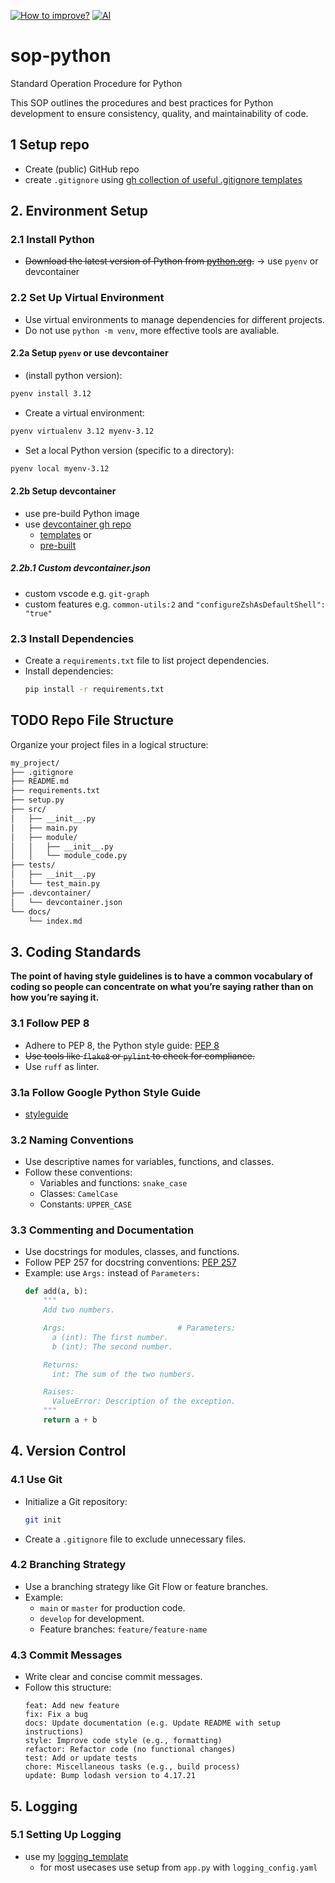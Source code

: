 [![How to improve?](https://github.com/VisualDudek/sop-python/actions/workflows/blank.yml/badge.svg)](https://github.com/VisualDudek/sop-python/actions/workflows/blank.yml)
[![AI](https://img.shields.io/badge/AI_improve-blue)](https://github.com/VisualDudek/sop-python/blob/main/ai.md)

# sop-python
Standard Operation Procedure for Python

This SOP outlines the procedures and best practices for Python development to ensure consistency, quality, and maintainability of code.

## 1 Setup repo
- Create (public) GitHub repo
-  create `.gitignore` using [gh collection of useful .gitignore templates](https://github.com/github/gitignore)

## 2. Environment Setup

### 2.1 Install Python
- ~~Download the latest version of Python from [python.org](https://www.python.org/downloads/).~~ -> use `pyenv` or devcontainer

### 2.2 Set Up Virtual Environment
- Use virtual environments to manage dependencies for different projects.
-  Do not use `python -m venv`, more effective tools are avaliable.

#### 2.2a Setup `pyenv` or use devcontainer
- (install python version):
```bash
pyenv install 3.12
```
- Create a virtual environment:
```bash
pyenv virtualenv 3.12 myenv-3.12
```
- Set a local Python version (specific to a directory):
```bash
pyenv local myenv-3.12
```

#### 2.2b Setup devcontainer
- use pre-build Python image
- use [devcontainer gh repo](https://github.com/devcontainers)
  - [templates](https://github.com/devcontainers/templates) or
  - [pre-built](https://github.com/devcontainers/images)

##### 2.2b.1 Custom devcontainer.json
- custom vscode e.g. `git-graph`
- custom features e.g. `common-utils:2` and `"configureZshAsDefaultShell": "true"`

### 2.3 Install Dependencies
- Create a `requirements.txt` file to list project dependencies.
- Install dependencies:
  ```bash
  pip install -r requirements.txt
  ```

## TODO Repo File Structure
Organize your project files in a logical structure:
```md
my_project/
├── .gitignore
├── README.md
├── requirements.txt
├── setup.py
├── src/
│   ├── __init__.py
│   ├── main.py
│   ├── module/
│   │   ├── __init__.py
│   │   └── module_code.py
├── tests/
│   ├── __init__.py
│   └── test_main.py
├── .devcontainer/
│   └── devcontainer.json
└── docs/
    └── index.md
```

## 3. Coding Standards
**The point of having style guidelines is to have a common vocabulary of coding so people can concentrate on what you’re saying rather than on how you’re saying it.**

### 3.1 Follow PEP 8
- Adhere to PEP 8, the Python style guide: [PEP 8](https://www.python.org/dev/peps/pep-0008/)
- ~~Use tools like `flake8` or `pylint` to check for compliance.~~
- Use `ruff` as linter.

### 3.1a Follow Google Python Style Guide
- [styleguide](https://google.github.io/styleguide/pyguide.html)

### 3.2 Naming Conventions
- Use descriptive names for variables, functions, and classes.
- Follow these conventions:
  - Variables and functions: `snake_case`
  - Classes: `CamelCase`
  - Constants: `UPPER_CASE`

### 3.3 Commenting and Documentation
- Use docstrings for modules, classes, and functions.
- Follow PEP 257 for docstring conventions: [PEP 257](https://www.python.org/dev/peps/pep-0257/)
- Example: use `Args:` instead of `Parameters:`
  ```python
  def add(a, b):
      """
      Add two numbers.

      Args:                         # Parameters:
        a (int): The first number.
        b (int): The second number.

      Returns:
        int: The sum of the two numbers.

      Raises:
        ValueError: Description of the exception.
      """
      return a + b
  ```

## 4. Version Control

### 4.1 Use Git
- Initialize a Git repository:
  ```bash
  git init
  ```
- Create a `.gitignore` file to exclude unnecessary files.

### 4.2 Branching Strategy
- Use a branching strategy like Git Flow or feature branches.
- Example:
  - `main` or `master` for production code.
  - `develop` for development.
  - Feature branches: `feature/feature-name`

### 4.3 Commit Messages
- Write clear and concise commit messages.
- Follow this structure:
  ```
  feat: Add new feature
  fix: Fix a bug
  docs: Update documentation (e.g. Update README with setup instructions)
  style: Improve code style (e.g., formatting)
  refactor: Refactor code (no functional changes)
  test: Add or update tests
  chore: Miscellaneous tasks (e.g., build process)
  update: Bump lodash version to 4.17.21
  ```

## 5. Logging

### 5.1 Setting Up Logging
- use my [logging_template](https://github.com/VisualDudek/python_logging_template)
  - for most usecases use setup from `app.py` with `logging_config.yaml`
